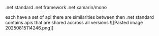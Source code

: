 .net standard
.net framework
.net
xamarin/mono

each have a set of api
there are similarities between then
.net standard contains apis that are shared accross all versions
![[Pasted image 20250815114246.png]]
